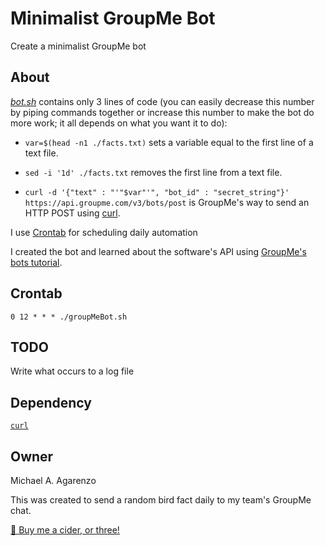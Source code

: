 # Minimalist GroupMe Bot

Create a minimalist GroupMe bot

## About

[<i>bot.sh</i>](src/bot.sh) contains only 3 lines of code (you can easily decrease this number by piping commands together or increase this number to make the bot do more work; it all depends on what you want it to do):

* `var=$(head -n1 ./facts.txt)` sets a variable equal to the first line of a text file.

* `sed -i '1d' ./facts.txt` removes the first line from a text file.

* `curl -d '{"text" : "'"$var"'", "bot_id" : "secret_string"}' https://api.groupme.com/v3/bots/post` is GroupMe's way to send an HTTP POST using [curl](https://curl.haxx.se/).

I use [Crontab](http://crontab.org/) for scheduling daily automation

I created the bot and learned about the software's API using [GroupMe's bots tutorial](https://dev.groupme.com/tutorials/bots).

## Crontab

`0 12 * * * ./groupMeBot.sh`

## TODO

Write what occurs to a log file

## Dependency

[`curl`](https://curl.haxx.se/)

## Owner

Michael A. Agarenzo

This was created to send a random bird fact daily to my team's GroupMe chat.

[&#127867; Buy me a cider, or three!](https://www.buymeacoffee.com/magarenzo)
